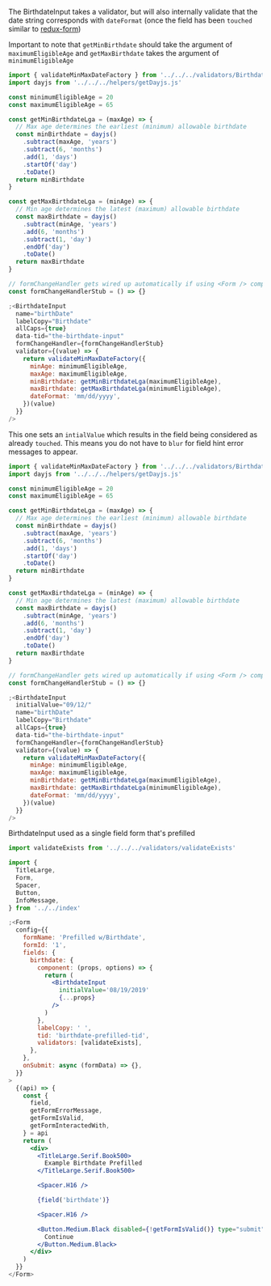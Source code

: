 The BirthdateInput takes a validator, but will also internally validate that the
date string corresponds with `dateFormat` (once the field has been `touched` similar
to [redux-form](https://redux-form.com/8.2.2/docs/api/field.md/#2-a-stateless-function))

Important to note that `getMinBirthdate` should take the argument of `maximumEligibleAge` and
`getMaxBirthdate` takes the argument of `minimumEligibleAge`

```jsx
import { validateMinMaxDateFactory } from '../../../validators/BirthdateInputValidator'
import dayjs from '../../../helpers/getDayjs.js'

const minimumEligibleAge = 20
const maximumEligibleAge = 65

const getMinBirthdateLga = (maxAge) => {
  // Max age determines the earliest (minimum) allowable birthdate
  const minBirthdate = dayjs()
    .subtract(maxAge, 'years')
    .subtract(6, 'months')
    .add(1, 'days')
    .startOf('day')
    .toDate()
  return minBirthdate
}

const getMaxBirthdateLga = (minAge) => {
  // Min age determines the latest (maximum) allowable birthdate
  const maxBirthdate = dayjs()
    .subtract(minAge, 'years')
    .add(6, 'months')
    .subtract(1, 'day')
    .endOf('day')
    .toDate()
  return maxBirthdate
}

// formChangeHandler gets wired up automatically if using <Form /> component
const formChangeHandlerStub = () => {}

;<BirthdateInput
  name="birthDate"
  labelCopy="Birthdate"
  allCaps={true}
  data-tid="the-birthdate-input"
  formChangeHandler={formChangeHandlerStub}
  validator={(value) => {
    return validateMinMaxDateFactory({
      minAge: minimumEligibleAge,
      maxAge: maximumEligibleAge,
      minBirthdate: getMinBirthdateLga(maximumEligibleAge),
      maxBirthdate: getMaxBirthdateLga(minimumEligibleAge),
      dateFormat: 'mm/dd/yyyy',
    })(value)
  }}
/>
```

This one sets an `intialValue` which results in the field being considered as
already `touched`. This means you do not have to `blur` for field hint error
messages to appear.

```jsx
import { validateMinMaxDateFactory } from '../../../validators/BirthdateInputValidator'
import dayjs from '../../../helpers/getDayjs.js'

const minimumEligibleAge = 20
const maximumEligibleAge = 65

const getMinBirthdateLga = (maxAge) => {
  // Max age determines the earliest (minimum) allowable birthdate
  const minBirthdate = dayjs()
    .subtract(maxAge, 'years')
    .subtract(6, 'months')
    .add(1, 'days')
    .startOf('day')
    .toDate()
  return minBirthdate
}

const getMaxBirthdateLga = (minAge) => {
  // Min age determines the latest (maximum) allowable birthdate
  const maxBirthdate = dayjs()
    .subtract(minAge, 'years')
    .add(6, 'months')
    .subtract(1, 'day')
    .endOf('day')
    .toDate()
  return maxBirthdate
}

// formChangeHandler gets wired up automatically if using <Form /> component
const formChangeHandlerStub = () => {}

;<BirthdateInput
  initialValue="09/12/"
  name="birthDate"
  labelCopy="Birthdate"
  allCaps={true}
  data-tid="the-birthdate-input"
  formChangeHandler={formChangeHandlerStub}
  validator={(value) => {
    return validateMinMaxDateFactory({
      minAge: minimumEligibleAge,
      maxAge: maximumEligibleAge,
      minBirthdate: getMinBirthdateLga(maximumEligibleAge),
      maxBirthdate: getMaxBirthdateLga(minimumEligibleAge),
      dateFormat: 'mm/dd/yyyy',
    })(value)
  }}
/>
```

BirthdateInput used as a single field form that's prefilled

```jsx
import validateExists from '../../../validators/validateExists'

import {
  TitleLarge,
  Form,
  Spacer,
  Button,
  InfoMessage,
} from '../../index'

;<Form
  config={{
    formName: 'Prefilled w/Birthdate',
    formId: '1',
    fields: {
      birthdate: {
        component: (props, options) => {
          return (
            <BirthdateInput
              initialValue='08/19/2019'
              {...props}
            />
          )
        },
        labelCopy: ' ',
        tid: 'birthdate-prefilled-tid',
        validators: [validateExists],
      },
    },
    onSubmit: async (formData) => {},
  }}
>
  {(api) => {
    const {
      field,
      getFormErrorMessage,
      getFormIsValid,
      getFormInteractedWith,
    } = api
    return (
      <div>
        <TitleLarge.Serif.Book500>
          Example Birthdate Prefilled
        </TitleLarge.Serif.Book500>

        <Spacer.H16 />

        {field('birthdate')}

        <Spacer.H16 />

        <Button.Medium.Black disabled={!getFormIsValid()} type="submit">
          Continue
        </Button.Medium.Black>
      </div>
    )
  }}
</Form>
```
